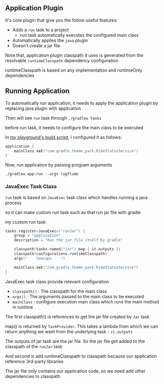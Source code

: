 ## Application Plugin

It's core plugin that give you the follow useful features:
- Adds a `run` task to a project 
  - run task automatically executes the configured main class
- Automatically applies the `java` plugin
- Doesn't create a jar file

Note that, application plugin classpath it uses is generated from the resolvable `runtimeClasspath` dependency configuration 

runtimeClasspath is based on any implementation and runtimeOnly dependencies

## Running Application

To automatically run application, it needs to apply the application plugin by replacing java plugin with application

Then will see `run` task through `./gradlew tasks`

before run task, it needs to configure the main class to be executed

In [my playground's build script](../../playground/app/build.gradle.kts), I configured it as follows: 

```kotlin
application {
    mainClass.set("com.gradle.theme_park.RideStatusService")
}
```

Now, run application by passing program arguments

```
./gradlew app:run --args logflume
```

### JavaExec Task Class

`run` task is based on `JavaExec` task class which handles running a java process

so it can make custom run task such as that run jar file with gradle

my custom run task:

```kotlin
tasks.register<JavaExec>("runJar") {
    group = "application"
    description = "Run the jar file itself by gradle"

    classpath(tasks.named("jar").map { it.outputs })
    classpath(configurations.runtimeClasspath)
    args("    teacups    ")

    mainClass.set("com.gradle.theme_park.RideStatusService")
}
```

JavaExec task class provide relevant configuration
- `classpath()` : The classpath for the main class
- `args()` : The arguments passed to the main class to be executed
- `mainClass` : configure execution main class which runs the main method in runtime

The first classpath() is references to get the jar file created by `Jar` task

map() is returned by `TaskProvider`. This takes a lambda from which we can return anything we want from the underlying task - `it.outputs`

The outputs of jar task are the jar file. So the jar file get added to the classpath of the `runJar` task

And second is add runtimeClasspath to classpath because our application reference 3rd-party libraries

The jar file only contains our application code, so we need add other dependencies to classpath



